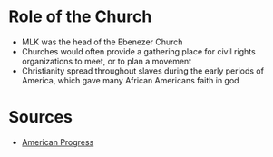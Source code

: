 # Role of the Church
- MLK was the head of the Ebenezer Church
- Churches would often provide a gathering place for civil rights organizations to meet, or to plan a movement
- Christianity spread throughout slaves during the early periods of America, which gave many African Americans faith in god

# Sources
- [American Progress](https://www.americanprogress.org/article/the-role-of-religion-in-the-civil-rights-movements/)